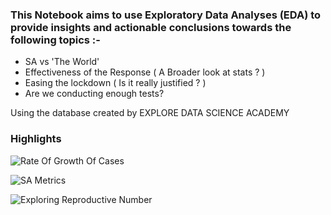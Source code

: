 ### This Notebook aims to use Exploratory Data Analyses (EDA) to provide insights and actionable conclusions towards the following topics :- 


 - SA vs 'The World'
 - Effectiveness of the Response ( A Broader look at stats ? )
 - Easing the lockdown ( Is it really justified ? )
 - Are we conducting enough tests?


Using the database created by EXPLORE DATA SCIENCE ACADEMY

### Highlights

![Rate Of Growth Of Cases](https://drive.google.com/open?id=1bswTbpH832uqp0NWGAgVl8PcBDrPSrMj)

![SA Metrics](https://drive.google.com/open?id=119xXMET5Ryd2C86VwYJ42swfC5zw29Wt)

![Exploring Reproductive Number](https://drive.google.com/open?id=1gwR5g4JugRT7tfSqW4fCsA-BhUb7j828)
